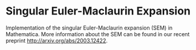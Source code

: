 # Singular Euler-Maclaurin Expansion
Implementation of the singular Euler-Maclaurin expansion (SEM) in Mathematica. More information about the SEM can be found in our recent preprint http://arxiv.org/abs/2003.12422.
